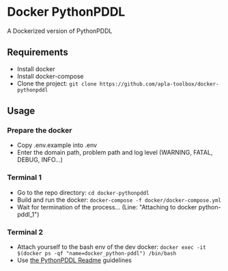 # Docker PythonPDDL

A Dockerized version of PythonPDDL

## Requirements

- Install docker
- Install docker-compose
- Clone the project: `git clone https://github.com/apla-toolbox/docker-pythonpddl`

## Usage

### Prepare the docker

- Copy .env.example into .env
- Enter the domain path, problem path and log level (WARNING, FATAL, DEBUG, INFO...)

### Terminal 1

- Go to the repo directory: `cd docker-pythonpddl`
- Build and run the docker: `docker-compose -f docker/docker-compose.yml`
- Wait for termination of the process... (Line: "Attaching to docker python-pddl_1")
### Terminal 2

- Attach yourself to the bash env of the dev docker: `docker exec -it $(docker ps -qf "name=docker_python-pddl") /bin/bash`
- Use [the PythonPDDL Readme](https://github.com/apla-toolbox/readme.md) guidelines
